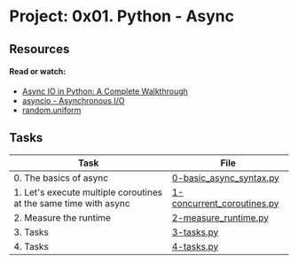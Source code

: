 # Project: 0x01. Python - Async

## Resources

#### Read or watch:

* [Async IO in Python: A Complete Walkthrough](https://intranet.alxswe.com/rltoken/zYkXScziW1D5rNdNEvObjQ)
* [asyncio - Asynchronous I/O](https://intranet.alxswe.com/rltoken/aZUO4GiWHbPIrVBIwptFAw)
* [random.uniform](https://intranet.alxswe.com/rltoken/72mVf1s8rx2ih_U2WjBmaA)
## Tasks

| Task | File |
| ---- | ---- |
| 0. The basics of async | [0-basic_async_syntax.py](./0-basic_async_syntax.py) |
| 1. Let's execute multiple coroutines at the same time with async | [1-concurrent_coroutines.py](./1-concurrent_coroutines.py) |
| 2. Measure the runtime | [2-measure_runtime.py](./2-measure_runtime.py) |
| 3. Tasks | [3-tasks.py](./3-tasks.py) |
| 4. Tasks | [4-tasks.py](./4-tasks.py) |